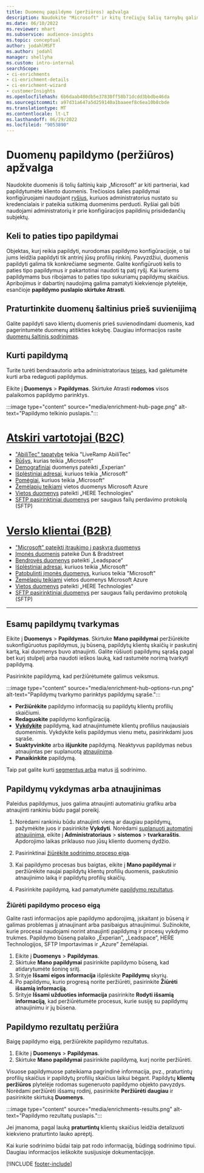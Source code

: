 ```yaml
---
title: Duomenų papildymo (peržiūros) apžvalga
description: Naudokite "Microsoft" ir kitų trečiųjų šalių tarnybų galimybes, kad praturtintumėte savo klientų duomenis.
ms.date: 06/10/2022
ms.reviewer: mhart
ms.subservice: audience-insights
ms.topic: conceptual
author: jodahlMSFT
ms.author: jodahl
manager: shellyha
ms.custom: intro-internal
searchScope:
- ci-enrichments
- ci-enrichment-details
- ci-enrichment-wizard
- customerInsights
ms.openlocfilehash: 6b6daab480db5e37830ff58b71dcdd3bbdbe46da
ms.sourcegitcommit: a97d31a647a5d259140a1baaeef8c6ea10b8cbde
ms.translationtype: MT
ms.contentlocale: lt-LT
ms.lasthandoff: 06/29/2022
ms.locfileid: "9053890"
---
```

# <a name="data-enrichment-preview-overview"></a>Duomenų papildymo (peržiūros) apžvalga

Naudokite duomenis iš tolių šaltinių kaip „Microsoft“ ar kiti partneriai, kad papildytumėte kliento duomenis. Trečiosios šalies papildymai konfigūruojami naudojant [ryšius](connections.md), kuriuos administratorius nustato su kredencialais ir pateikia sutikimą duomenims perduoti. Ryšiai gali būti naudojami administratorių ir prie konfigūracijos papildinių prisidedančių subjektų.  

## <a name="multiple-enrichments-of-the-same-type"></a>Keli to paties tipo papildymai

Objektas, kurį reikia papildyti, nurodomas papildymo konfigūracijoje, o tai jums leidžia papildyti tik antrinį jūsų profilių rinkinį. Pavyzdžiui, duomenis papildyti galima tik konkrečiame segmente. Galite konfigūruoti kelis to paties tipo papildymus ir pakartotinai naudoti tą patį ryšį. Kai kuriems papildymams bus ribojamas to paties tipo sukuriamų papildymų skaičius. Apribojimus ir dabartinį naudojimą galima pamatyti kiekvienoje plytelėje, esančioje **papildymo** **puslapio skirtuke Atrasti**.

## <a name="enrich-data-sources-before-unification"></a>Praturtinkite duomenų šaltinius prieš suvienijimą

Galite papildyti savo klientų duomenis prieš suvienodindami duomenis, kad pagerintumėte duomenų atitikties kokybę. Daugiau informacijos rasite [duomenų šaltinis sodrinimas](data-sources-enrichment.md).

## <a name="create-an-enrichment"></a>Kurti papildymą

Turite turėti bendraautorio arba administratoriaus [teises](permissions.md), kad galėtumėte kurti arba redaguoti papildymus.

Eikite į **Duomenys** > **Papildymas**. Skirtuke Atrasti **rodomos** visos palaikomos papildymo parinktys.

:::image type="content" source="media/enrichment-hub-page.png" alt-text="Papildymo telkinio puslapis.":::

# <a name="individual-consumers-b-to-c"></a>[Atskiri vartotojai (B2C)](#tab/b2c)

- ["AbiliTec" tapatybę](enrichment-liveramp.md) teikia "LiveRamp AbiliTec"
- [Rūšys](enrichment-microsoft.md), kurias teikia „Microsoft“
- [Demografiniai](enrichment-experian.md) duomenys pateikti „Experian“
- [Išplėstiniai adresai](enrichment-enhanced-addresses.md), kuriuos teikia „Microsoft”
- [Pomėgiai](enrichment-microsoft.md), kuriuos teikia „Microsoft“
- [Žemėlapių teikiami](enrichment-azure-maps.md) vietos duomenys Microsoft Azure
- [Vietos duomenys](enrichment-here.md) pateikti „HERE Technologies“
- [SFTP pasirinktiniai duomenys](enrichment-SFTP-custom-import.md) per saugaus failų perdavimo protokolą (SFTP)

# <a name="business-accounts-b-to-b"></a>[Verslo klientai (B2B)](#tab/b2b)

- ["Microsoft" pateikti įtraukimo į paskyrą duomenys](enrichment-office.md)
- [Įmonės duomenis](enrichment-dnb.md) pateikė Dun & Bradstreet
- [Bendrovės duomenys](enrichment-leadspace.md) pateikti „Leadspace“
- [Išplėstiniai adresai](enrichment-enhanced-addresses.md), kuriuos teikia „Microsoft”
- [Patobulinti įmonės duomenys](enrichment-enhanced-company-data.md), kuriuos teikia "Microsoft"
- [Žemėlapių teikiami](enrichment-azure-maps.md) vietos duomenys Microsoft Azure
- [Vietos duomenys](enrichment-here.md) pateikti „HERE Technologies“
- [SFTP pasirinktiniai duomenys](enrichment-SFTP-custom-import.md) per saugaus failų perdavimo protokolą (SFTP)

---

## <a name="manage-existing-enrichments"></a>Esamų papildymų tvarkymas

Eikite į **Duomenys** > **Papildymas**. Skirtuke **Mano papildymai** peržiūrėkite sukonfigūruotus papildymus, jų būseną, papildytų klientų skaičių ir paskutinį kartą, kai duomenys buvo atnaujinti. Galite rūšiuoti papildymų sąrašą pagal bet kurį stulpelį arba naudoti ieškos lauką, kad rastumėte norimą tvarkyti papildymą.

Pasirinkite papildymą, kad peržiūrėtumėte galimus veiksmus.

:::image type="content" source="media/enrichment-hub-options-run.png" alt-text="Papildymų tvarkymo parinktys papildymų sąraše.":::

- **Peržiūrėkite** papildymo informaciją su papildytų klientų profilių skaičiumi.
- **Redaguokite** papildymo konfigūraciją.
- [**Vykdykite**](#run-or-refresh-enrichments) papildymą, kad atnaujintumėte klientų profilius naujausiais duomenimis. Vykdykite kelis papildymus vienu metu, pasirinkdami juos sąraše.
- **Suaktyvinkite** arba **išjunkite** papildymą. Neaktyvus papildymas nebus atnaujintas per suplanuotą [atnaujinimą](system.md#schedule-tab).
- **Panaikinkite** papildymą.

Taip pat galite kurti [segmentus arba](segments.md) matus [iš](measures.md) sodrinimo.

## <a name="run-or-refresh-enrichments"></a>Papildymų vykdymas arba atnaujinimas

Paleidus papildymus, juos galima atnaujinti automatiniu grafiku arba atnaujinti rankiniu būdu pagal poreikį.

1. Norėdami rankiniu būdu atnaujinti vieną ar daugiau papildymų, pažymėkite juos ir pasirinkite **Vykdyti**. Norėdami [suplanuoti automatinį atnaujinimą](system.md#schedule-tab), eikite į **Administratoriaus** > **sistemos** > **tvarkaraštis**. Apdorojimo laikas priklauso nuo jūsų kliento duomenų dydžio.

1. Pasirinktinai [žiūrėkite sodrinimo proceso eigą](#see-the-progress-of-the-enrichment-process).

1. Kai papildymo procesas bus baigtas, eikite į **Mano papildymai** ir peržiūrėkite naujai papildytų klientų profilių duomenis, paskutinio atnaujinimo laiką ir papildytų profilių skaičių.

1. Pasirinkite papildymą, kad pamatytumėte [papildymo rezultatus](#view-enrichment-results).

### <a name="see-the-progress-of-the-enrichment-process"></a>Žiūrėti papildymo proceso eigą

Galite rasti informacijos apie papildymo apdorojimą, įskaitant jo būseną ir galimas problemas jį atnaujinant arba pasibaigus atnaujinimui. Sužinokite, kurie procesai naudojami norint atnaujinti papildymą ir procesų vykdymo trukmes. Papildymo būseną palaiko „Experian”, „Leadspace”, HERE Technologijos, SFTP Importavimas ir „Azure” žemėlapiai.

1. Eikite į **Duomenys** > **Papildymas**.
1. Skirtuke **Mano papildymai** pasirinkite papildymo būseną, kad atidarytumėte šoninę sritį.
1. Srityje **Išsami eigos informacija** išplėskite **Papildymų** skyrių.
1. Po papildymu, kurio progresą norite peržiūrėti, pasirinkite **Žiūrėti išsamią informaciją**.
1. Srityje **Išsami užduoties informacija** pasirinkite **Rodyti išsamią informaciją**, kad peržiūrėtumėte procesus, kurie susiję su papildymų atnaujinimu ir jų būsena.

## <a name="view-enrichment-results"></a>Papildymo rezultatų peržiūra

Baigę papildymo eigą, peržiūrėkite papildymo rezultatus.

1. Eikite į **Duomenys** > **Papildymas**.
1. Skirtuke **Mano papildymai** pasirinkite papildymą, kurį norite peržiūrėti.

Visuose papildymuose pateikiama pagrindinė informacija, pvz., praturtintų profilių skaičius ir papildytų profilių skaičius laikui bėgant. Papildytų **klientų peržiūros** plytelėje rodomas sugeneruoto papildymo objekto pavyzdys. Norėdami peržiūrėti išsamų rodinį, pasirinkite **Peržiūrėti daugiau** ir pasirinkite skirtuką **Duomenys**.

:::image type="content" source="media/enrichments-results.png" alt-text="Papildymo rezultatų puslapis.":::

Jei įmanoma, pagal lauką **praturtintų** klientų skaičius leidžia detalizuoti kiekvieno praturtinto lauko aprėptį.

Kai kurie sodrinimo būdai taip pat rodo informaciją, būdingą sodrinimo tipui. Daugiau informacijos ieškokite susijusioje dokumentacijoje.

[!INCLUDE [footer-include](includes/footer-banner.md)]
